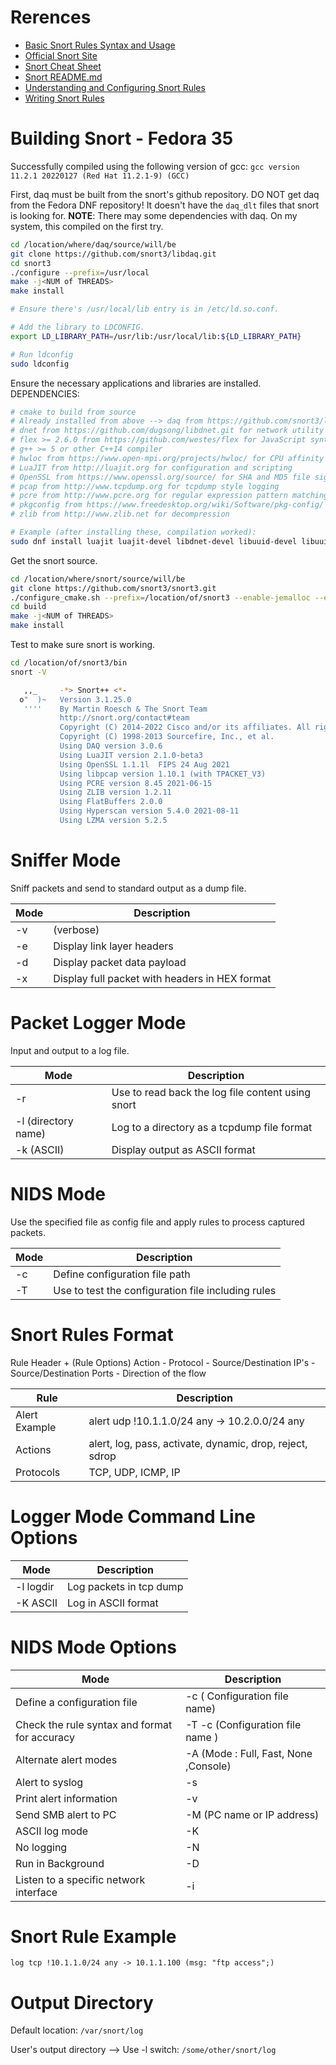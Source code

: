 # Rerences
- [Basic Snort Rules Syntax and Usage](https://resources.infosecinstitute.com/topic/snort-rules-workshop-part-one/)
- [Official Snort Site](https://www.snort.org/)
- [Snort Cheat Sheet](https://www.comparitech.com/net-admin/snort-cheat-sheet/#tables)
- [Snort README.md](https://github.com/snort3/snort3/blob/master/README.md)
- [Understanding and Configuring Snort Rules](https://www.rapid7.com/blog/post/2016/12/09/understanding-and-configuring-snort-rules/)
- [Writing Snort Rules](http://manual-snort-org.s3-website-us-east-1.amazonaws.com/node27.html)

# Building Snort - Fedora 35
Successfully compiled using the following version of gcc:
`gcc version 11.2.1 20220127 (Red Hat 11.2.1-9) (GCC)`

First, daq must be built from the snort's github repository. DO NOT get daq from the Fedora DNF repository! It doesn't have the `daq_dlt` files that snort is looking for. **NOTE**: There may some dependencies with daq. On my system, this compiled on the first try.
```bash
cd /location/where/daq/source/will/be
git clone https://github.com/snort3/libdaq.git
cd snort3
./configure --prefix=/usr/local
make -j<NUM of THREADS>
make install

# Ensure there's /usr/local/lib entry is in /etc/ld.so.conf.

# Add the library to LDCONFIG.
export LD_LIBRARY_PATH=/usr/lib:/usr/local/lib:${LD_LIBRARY_PATH}

# Run ldconfig
sudo ldconfig
```

Ensure the necessary applications and libraries are installed. DEPENDENCIES:
```bash
# cmake to build from source
# Already installed from above --> daq from https://github.com/snort3/libdaq for packet IO# 
# dnet from https://github.com/dugsong/libdnet.git for network utility functions
# flex >= 2.6.0 from https://github.com/westes/flex for JavaScript syntax parser
# g++ >= 5 or other C++14 compiler
# hwloc from https://www.open-mpi.org/projects/hwloc/ for CPU affinity management
# LuaJIT from http://luajit.org for configuration and scripting
# OpenSSL from https://www.openssl.org/source/ for SHA and MD5 file signatures, the protected_content rule option, and SSL service detection
# pcap from http://www.tcpdump.org for tcpdump style logging
# pcre from http://www.pcre.org for regular expression pattern matching
# pkgconfig from https://www.freedesktop.org/wiki/Software/pkg-config/ to locate build dependencies
# zlib from http://www.zlib.net for decompression

# Example (after installing these, compilation worked):
sudo dnf install luajit luajit-devel libdnet-devel libuuid-devel libuuid uuid-devel hyperscan-devel hyperscan flatbuffers flatbuffers-devel jemalloc-devel jemalloc
```

Get the snort source.
```bash
cd /location/where/snort/source/will/be
git clone https://github.com/snort3/snort3.git
./configure_cmake.sh --prefix=/location/of/snort3 --enable-jemalloc --enable-shell
cd build
make -j<NUM of THREADS>
make install
```

Test to make sure snort is working.
```bash
cd /location/of/snort3/bin
snort -V

   ,,_     -*> Snort++ <*-
  o"  )~   Version 3.1.25.0
   ''''    By Martin Roesch & The Snort Team
           http://snort.org/contact#team
           Copyright (C) 2014-2022 Cisco and/or its affiliates. All rights reserved.
           Copyright (C) 1998-2013 Sourcefire, Inc., et al.
           Using DAQ version 3.0.6
           Using LuaJIT version 2.1.0-beta3
           Using OpenSSL 1.1.1l  FIPS 24 Aug 2021
           Using libpcap version 1.10.1 (with TPACKET_V3)
           Using PCRE version 8.45 2021-06-15
           Using ZLIB version 1.2.11
           Using FlatBuffers 2.0.0
           Using Hyperscan version 5.4.0 2021-08-11
           Using LZMA version 5.2.5
```

# Sniffer Mode
Sniff packets and send to standard output as a dump file.

|Mode|Description|
|----|-----------|
|-v|(verbose)|Display output on the screen|
|-e|Display link layer headers|
|-d|Display packet data payload|
|-x|Display full packet with headers in HEX format|


# Packet Logger Mode
Input and output to a log file.

|Mode|Description|
|----|-----------|
|-r|Use to read back the log file content using snort|
|-l (directory name)|Log to a directory as a tcpdump file format|
|-k (ASCII)|Display output as ASCII format|


# NIDS Mode
Use the specified file as config file and apply rules to process captured packets.

|Mode|Description|
|----|-----------|
|-c|Define configuration file path|
|-T |Use to test the configuration file including rules|


# Snort Rules Format
Rule Header + (Rule Options)
Action - Protocol - Source/Destination IP's - Source/Destination Ports - Direction of the flow

|Rule|Description|
|----|-----------|
|Alert Example|alert udp !10.1.1.0/24 any -> 10.2.0.0/24 any|
|Actions|alert, log, pass, activate, dynamic, drop, reject, sdrop|
|Protocols|TCP, UDP, ICMP, IP|


# Logger Mode Command Line Options

|Mode|Description|
|----|-----------|
|-l logdir|Log packets in tcp dump|
|-K ASCII|Log in ASCII format|

# NIDS Mode Options

|Mode|Description|
|----|-----------|
|Define a configuration file|-c ( Configuration file name)|
|Check the rule syntax and format for accuracy|-T -c (Configuration file name )|
|Alternate alert modes|-A (Mode : Full, Fast, None ,Console)|
|Alert to syslog|-s|
|Print alert information|-v|
|Send SMB alert to PC|-M (PC name or IP address)|
|ASCII log mode|-K|
|No logging|-N|
|Run in Background|-D|
|Listen to a specific network interface|-i|

# Snort Rule Example
`log tcp !10.1.1.0/24 any -> 10.1.1.100 (msg: "ftp access";)`

# Output Directory
Default location: `/var/snort/log`

User's output directory --> Use -l switch: `/some/other/snort/log`
